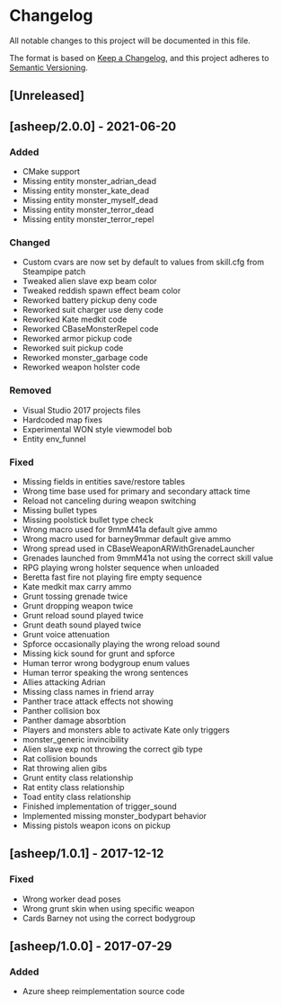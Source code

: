 # Changelog

All notable changes to this project will be documented in this file.

The format is based on [Keep a Changelog](https://keepachangelog.com/en/1.0.0/),
and this project adheres to [Semantic Versioning](https://semver.org/spec/v2.0.0.html).

## [Unreleased]

## [asheep/2.0.0] - 2021-06-20

### Added

- CMake support
- Missing entity monster_adrian_dead
- Missing entity monster_kate_dead
- Missing entity monster_myself_dead
- Missing entity monster_terror_dead
- Missing entity monster_terror_repel

### Changed

- Custom cvars are now set by default to values from skill.cfg from Steampipe patch
- Tweaked alien slave exp beam color
- Tweaked reddish spawn effect beam color
- Reworked battery pickup deny code
- Reworked suit charger use deny code
- Reworked Kate medkit code
- Reworked CBaseMonsterRepel code
- Reworked armor pickup code
- Reworked suit pickup code
- Reworked monster_garbage code
- Reworked weapon holster code

### Removed

- Visual Studio 2017 projects files
- Hardcoded map fixes
- Experimental WON style viewmodel bob
- Entity env_funnel

### Fixed

- Missing fields in entities save/restore tables
- Wrong time base used for primary and secondary attack time
- Reload not canceling during weapon switching
- Missing bullet types
- Missing poolstick bullet type check
- Wrong macro used for 9mmM41a default give ammo
- Wrong macro used for barney9mmar default give ammo
- Wrong spread used in CBaseWeaponARWithGrenadeLauncher
- Grenades launched from 9mmM41a not using the correct skill value
- RPG playing wrong holster sequence when unloaded
- Beretta fast fire not playing fire empty sequence
- Kate medkit max carry ammo
- Grunt tossing grenade twice
- Grunt dropping weapon twice
- Grunt reload sound played twice
- Grunt death sound played twice
- Grunt voice attenuation
- Spforce occasionally playing the wrong reload sound
- Missing kick sound for grunt and spforce
- Human terror wrong bodygroup enum values
- Human terror speaking the wrong sentences
- Allies attacking Adrian
- Missing class names in friend array
- Panther trace attack effects not showing
- Panther collision box
- Panther damage absorbtion
- Players and monsters able to activate Kate only triggers
- monster_generic invincibility
- Alien slave exp not throwing the correct gib type
- Rat collision bounds
- Rat throwing alien gibs
- Grunt entity class relationship
- Rat entity class relationship
- Toad entity class relationship
- Finished implementation of trigger_sound
- Implemented missing monster_bodypart behavior
- Missing pistols weapon icons on pickup

## [asheep/1.0.1] - 2017-12-12

### Fixed

- Wrong worker dead poses
- Wrong grunt skin when using specific weapon
- Cards Barney not using the correct bodygroup

## [asheep/1.0.0] - 2017-07-29

### Added

- Azure sheep reimplementation source code
